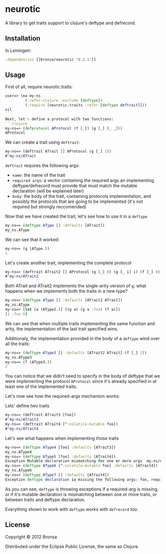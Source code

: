 # neurotic

A library to get traits support to clojure's deftype and defrecord.

## Installation

In Leiningen:

```clojure
:dependencies [[bronsa/neurotic "0.2.1"]]
```

## Usage

First of all, require neurotic.traits:

```clojure
user=> (ns my-ns
         (:refer-clojure :exclude [deftype])
         (:require [neurotic.traits :refer [deftype deftrait]]))
nil
``
Next, let's define a protocol with two functions:
```clojure
my-ns=> (defprotocol AProtocol (f [_]) (g [_] [_ _]))
AProtocol
```
We can create a trait using `deftrait`:
```clojure
my-ns=> (deftrait ATrait [] AProtocol (g [_] 1))
#'my-ns/ATrait
```
`deftrait` requires the following args: 
* `name`: the name of the trait
* `required args`: a vector containing the required args an implementing deftype/defrecord must provide that must match the mutable declaration (will be explained later)
* `body`: the body of the trait, containing protocols implementation, and possibly the protocols that are going to be implemented (it's not required but strongly reccomended)

Now that we have created the trait, let's see how to use it in a `deftype`
```clojure
my-ns=> (deftype AType [] :defaults [ATrait])
my_ns.AType
```

We can see that it worked:
```clojure
my-ns=> (g (AType.))
1
```

Let's create another trait, implementing the complete protocol

```clojure
my-ns=> (deftrait ATrait2 [] AProtocol (g [_] 0) (g [_ i] i) (f [_] 0))
#'my-ns/ATrait2
```

Both ATrait and ATrait2 implements the single-arity version of `g`; what happens when we implements both the traits in a new type?

```clojure
my-ns=> (deftype AType [] :defaults [ATrait2 ATrait])
my_ns.AType
my-ns=> (let [a (AType2.)] [(g a) (g a :foo) (f a)]) 
[1 :foo 0]
```

We can see that when multiple traits implementing the same function and arity, the implementation of the last trait specified wins.

Additionaly, the implementation provided in the body of a `deftype` wind over all the traits:
```clojure
my-ns=> (deftype AType3 [] :defaults [ATrait2 ATrait] (f [_] 2))
my_ns.AType3
my-ns=> (f (AType3.))
2
```
You can notice that we didn't need to specify in the body of deftype that we were implementing the protocol `AProtocol` since it's already specified in at least one of the implemented traits.

Let's now see how the required-args mechanism works:

Lets' define two traits
```clojure
my-ns=> (deftrait ATrait3 [foo])
#'my-ns/ATrait3
my-ns=> (deftrait ATrait4 [^:volatile-mutable foo])
#'my-ns/ATrait4
```

Let's see what happens when implementing those traits
```clojure
my-ns=> (deftype AType4 [foo] :defaults [ATrait3])
my_ns.AType4
my-ns=> (deftype AType5 [foo] :defaults [ATrait4])
Exception Mutable declaration mismatching for one or more args  my-ns/eval960 (NO_SOURCE_FILE:1)
my-ns=> (deftype AType6 [^:volatile-mutable foo] :defaults [ATrait4])
my_ns.AType6
my-ns=> (deftype AType7 [] :defaults [ATrait4])
Exception deftype declaration is missing the following args: foo, required by one or more implementing traits  my-ns/eval967 (NO_SOURCE_FILE:1)
```

As you can see, `deftype` is throwing exceptions if a required-arg is missing, or if it's mutable declaration is mismatching between one or more traits, or between traits and deftype declaration.

Everything shown to work with `deftype` works with `defrecord` too.


## License

Copyright © 2012 Bronsa

Distributed under the Eclipse Public License, the same as Clojure.
